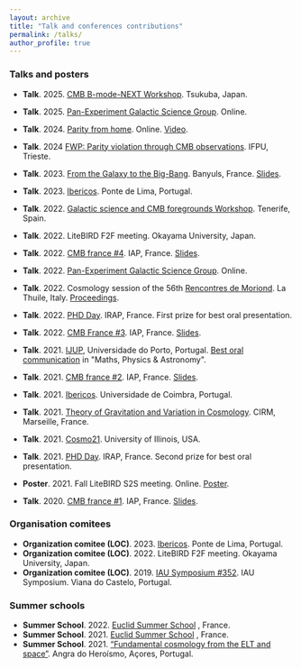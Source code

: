 ```yaml
---
layout: archive
title: "Talk and conferences contributions"
permalink: /talks/
author_profile: true
---
```


### Talks and posters

- **Talk**. 2025. [CMB B-mode-NEXT Workshop](https://indico.in2p3.fr/event/34780/timetable/). Tsukuba, Japan.


- **Talk**. 2025. [Pan-Experiment Galactic Science Group](https://galsci.github.io/). Online.

- **Talk**. 2024. [Parity from home](https://parity.cosmodiscussion.com/). Online. [Video](https://www.youtube.com/watch?v=9fHHnhGCYSo&t=1s).
- **Talk**. 2024 [FWP: Parity violation through CMB
observations](https://www.ifpu.it/wp-content/uploads/2024/05/Scientific-program-FWP-at-IFPU-on-Parity-violation-through-CMB-observations-27-31-May-2024.pdf). IFPU, Trieste.
- **Talk**. 2023. [From the Galaxy to the Big-Bang](https://jlp2023.sciencesconf.org/). Banyuls, France. [Slides](https://share.obspm.fr/s/Myc2DiABpFLG5M8).
- **Talk**. 2023. [Ibericos](https://www.iastro.pt/research/conferences/ibericos2023/). Ponte de Lima, Portugal.
- **Talk**. 2022. [Galactic science and CMB foregrounds Workshop](https://www.astr.tohoku.ac.jp/GSWS/). Tenerife, Spain.
- **Talk**. 2022. LiteBIRD F2F meeting. Okayama University, Japan.
- **Talk**. 2022. [CMB france #4](https://indico.in2p3.fr/event/28120/). IAP, France. [Slides](https://indico.in2p3.fr/event/28120/contributions/116371/attachments/74230/106870/EE-BB_cmbfrance.pdf).
- **Talk**. 2022. [Pan-Experiment Galactic Science Group](https://galsci.github.io/blog/2022/journal-club-thermaldust-3d-dust/). Online.
- **Talk**. 2022. Cosmology session of the 56th [Rencontres de Moriond](https://moriond.in2p3.fr/2022/Cosmology/
). La Thuile, Italy. [Proceedings](https://arxiv.org/abs/2203.07246).
- **Talk**. 2022. [PHD Day](https://www.irap.omp.eu/doctorants-irap/en/phd-day-2022/). IRAP, France. First prize for best oral presentation.
- **Talk**. 2022. [CMB France \#3](https://indico.in2p3.fr/event/27238/). IAP, France. [Slides](https://indico.in2p3.fr/event/27238/timetable/#20220621.detailed).
- **Talk**. 2021. [IJUP](https://www.up.pt/ijup/edicao-2021/), Universidade do Porto, Portugal. [Best oral communication](https://leovacher.github.io/files/certificate_IJUP.pdf) in "Maths, Physics $\&$ Astronomy".
- **Talk**. 2021. [CMB france #2](https://indico.in2p3.fr/event/25032). IAP, France. [Slides](https://indico.in2p3.fr/event/25032/timetable/#20211116.detailed).
- **Talk**. 2021. [Ibericos](https://ibericos2021.math.tecnico.ulisboa.pt). Universidade de Coimbra, Portugal.
- **Talk**. 2021. [Theory of Gravitation and Variation in Cosmology](https://conferences.cirm-math.fr/2651.html). CIRM, Marseille, France.
- **Talk**. 2021. [Cosmo21](https://caps.ncsa.illinois.edu/conferences/cosmo21/). University of Illinois, USA.
- **Talk**. 2021. [PHD Day](https://www.irap.omp.eu/doctorants-irap/en/phd-day-2021/). IRAP, France. Second prize for best oral presentation.
- **Poster**. 2021. Fall LiteBIRD S2S meeting. Online. [Poster](https://leovacher.github.io/files/Vacher_Poster-S2S.pdf).
- **Talk**. 2020. [CMB france #1](https://indico.in2p3.fr/event/24217). IAP, France. [Slides](https://indico.in2p3.fr/event/24217/timetable/#20210603.detailed).

### Organisation comitees

- **Organization comitee (LOC)**. 2023. [Ibericos](https://www.iastro.pt/research/conferences/ibericos2023/). Ponte de Lima, Portugal.
- **Organization comitee (LOC)**. 2022. LiteBIRD F2F meeting. Okayama University, Japan.
- **Organization comitee (LOC)**. 2019. [IAU Symposium #352](https://www.iaugalaxies2019.com/). IAU Symposium. Viana do Castelo, Portugal.

### Summer schools

- **Summer School**. 2022. [Euclid Summer School](https://ecole-euclid.cnrs.fr/2022-accueil/) , France.
- **Summer School**. 2021. [Euclid Summer School](https://ecole-euclid.cnrs.fr/2021-accueil/) , France.
- **Summer School**. 2021. [“Fundamental cosmology from the ELT and space”](https://www.eso.org/sci/publications/announcements/sciann17391.html). Angra do Heroísmo, Açores, Portugal.